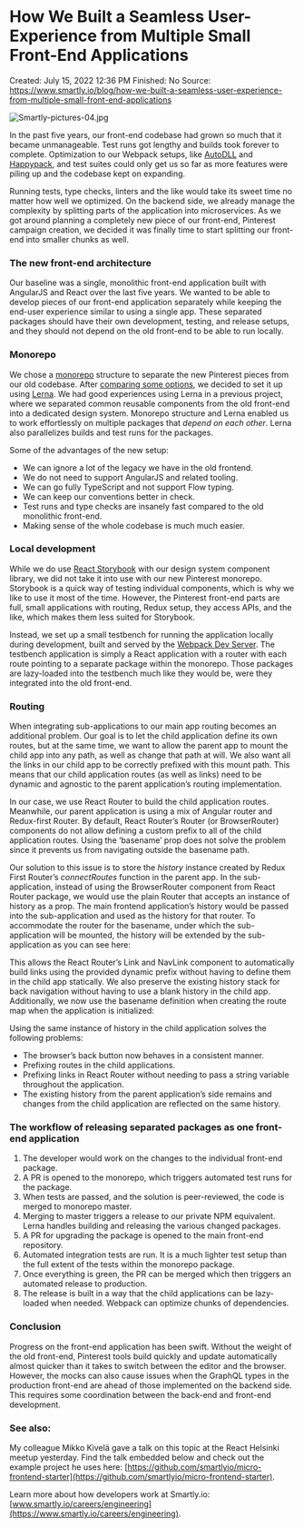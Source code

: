 # How We Built a Seamless User-Experience from Multiple Small Front-End Applications

Created: July 15, 2022 12:36 PM
Finished: No
Source: https://www.smartly.io/blog/how-we-built-a-seamless-user-experience-from-multiple-small-front-end-applications

![Smartly-pictures-04.jpg](How%20We%20Built%20a%20Seamless%20User-Experience%20from%20Multi%2069c2338940b244d48196e9cd4b835c0c/Smartly-pictures-04.jpg)

In the past five years, our front-end codebase had grown so much that it became unmanageable. Test runs got lengthy and builds took forever to complete. Optimization to our Webpack setups, like [AutoDLL](https://github.com/asfktz/autodll-webpack-plugin) and [Happypack](https://github.com/amireh/happypack), and test suites could only get us so far as more features were piling up and the codebase kept on expanding.

Running tests, type checks, linters and the like would take its sweet time no matter how well we optimized. On the backend side, we already manage the complexity by splitting parts of the application into microservices. As we got around planning a completely new piece of our front-end, Pinterest campaign creation, we decided it was finally time to start splitting our front-end into smaller chunks as well.

### The new front-end architecture

Our baseline was a single, monolithic front-end application built with AngularJS and React over the last five years. We wanted to be able to develop pieces of our front-end application separately while keeping the end-user experience similar to using a single app. These separated packages should have their own development, testing, and release setups, and they should not depend on the old front-end to be able to run locally.

### Monorepo

We chose a [monorepo](https://en.wikipedia.org/wiki/Monorepo) structure to separate the new Pinterest pieces from our old codebase. After [comparing some options](http://rachaelmoore.name/posts/development/devops/comparison-of-monorepo-tools/), we decided to set it up using [Lerna](https://github.com/lerna/lerna). We had good experiences using Lerna in a previous project, where we separated common reusable components from the old front-end into a dedicated design system. Monorepo structure and Lerna enabled us to work effortlessly on multiple packages that *depend on each other*. Lerna also parallelizes builds and test runs for the packages.

Some of the advantages of the new setup:

- We can ignore a lot of the legacy we have in the old frontend.
- We do not need to support AngularJS and related tooling.
- We can go fully TypeScript and not support Flow typing.
- We can keep our conventions better in check.
- Test runs and type checks are insanely fast compared to the old monolithic front-end.
- Making sense of the whole codebase is much much easier.

### Local development

While we do use [React Storybook](https://storybook.js.org/) with our design system component library, we did not take it into use with our new Pinterest monorepo. Storybook is a quick way of testing individual components, which is why we like to use it most of the time. However, the Pinterest front-end parts are full, small applications with routing, Redux setup, they access APIs, and the like, which makes them less suited for Storybook.

Instead, we set up a small testbench for running the application locally during development, built and served by the [Webpack Dev Server](https://webpack.js.org/configuration/dev-server/). The testbench application is simply a React application with a router with each route pointing to a separate package within the monorepo. Those packages are lazy-loaded into the testbench much like they would be, were they integrated into the old front-end.

### Routing

When integrating sub-applications to our main app routing becomes an additional problem. Our goal is to let the child application define its own routes, but at the same time, we want to allow the parent app to mount the child app into any path, as well as change that path at will. We also want all the links in our child app to be correctly prefixed with this mount path. This means that our child application routes (as well as links) need to be dynamic and agnostic to the parent application’s routing implementation.

In our case, we use React Router to build the child application routes. Meanwhile, our parent application is using a mix of Angular router and Redux-first Router. By default, React Router’s Router (or BrowserRouter) components do not allow defining a custom prefix to all of the child application routes. Using the ‘basename’ prop does not solve the problem since it prevents us from navigating outside the basename path.

Our solution to this issue is to store the *history* instance created by Redux First Router’s *connectRoutes* function in the parent app. In the sub-application, instead of using the BrowserRouter component from React Router package, we would use the plain Router that accepts an instance of history as a prop. The main frontend application’s history would be passed into the sub-application and used as the history for that router. To accommodate the router for the basename, under which the sub-application will be mounted, the history will be extended by the sub-application as you can see here:

This allows the React Router’s Link and NavLink component to automatically build links using the provided dynamic prefix without having to define them in the child app statically. We also preserve the existing history stack for back navigation without having to use a blank history in the child app. Additionally, we now use the basename definition when creating the route map when the application is initialized:

Using the same instance of history in the child application solves the following problems:

- The browser’s back button now behaves in a consistent manner.
- Prefixing routes in the child applications.
- Prefixing links in React Router without needing to pass a string variable throughout the application.
- The existing history from the parent application’s side remains and changes from the child application are reflected on the same history.

### The workflow of releasing separated packages as one front-end application

1. The developer would work on the changes to the individual front-end package.
2. A PR is opened to the monorepo, which triggers automated test runs for the package.
3. When tests are passed, and the solution is peer-reviewed, the code is merged to monorepo master.
4. Merging to master triggers a release to our private NPM equivalent. Lerna handles building and releasing the various changed packages.
5. A PR for upgrading the package is opened to the main front-end repository.
6. Automated integration tests are run. It is a much lighter test setup than the full extent of the tests within the monorepo package.
7. Once everything is green, the PR can be merged which then triggers an automated release to production.
8. The release is built in a way that the child applications can be lazy-loaded when needed. Webpack can optimize chunks of dependencies.

### Conclusion

Progress on the front-end application has been swift. Without the weight of the old front-end, Pinterest tools build quickly and update automatically almost quicker than it takes to switch between the editor and the browser. However, the mocks can also cause issues when the GraphQL types in the production front-end are ahead of those implemented on the backend side. This requires some coordination between the back-end and front-end development.

### **See also:**

My colleague Mikko Kivelä gave a talk on this topic at the React Helsinki meetup yesterday. Find the talk embedded below and check out the example project he uses here: [https://github.com/smartlyio/micro-frontend-starter](https://github.com/smartlyio/micro-frontend-starter).

Learn more about how developers work at Smartly.io: [www.smartly.io/careers/engineering](https://www.smartly.io/careers/engineering).
